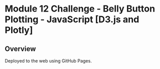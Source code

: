 # Module 12 Challenge - Belly Button Plotting - JavaScript [D3.js and Plotly]

## Overview

Deployed to the web using GitHub Pages.
